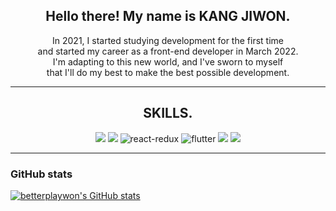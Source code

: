 
<h2 align="center">Hello there! My name is KANG JIWON.</h2>

<p align="center">
In 2021, I started studying development for the first time
<br/>
and started my career as a front-end developer in March 2022.
<br/>
I'm adapting to this new world, and I've sworn to myself
<br/>
that I'll do my best to make the best possible development.
</p>

<hr>


<h2 align="center">SKILLS.</h2>

<p align="center">
<img src="https://img.shields.io/badge/javascript%20-%23323330.svg?&style=for-the-badge&logo=javascript&logoColor=%23F7DF1E"/>
<img src="https://img.shields.io/badge/React-61DAFB?style=for-the-badge&logo=React&logoColor=black"/>
<img alt="react-redux" src="https://img.shields.io/badge/redux-%23593d88.svg?style=for-the-badge&logo=redux&logoColor=white" />
<img alt="flutter" src="https://img.shields.io/badge/flutter-02569B.svg?style=for-the-badge&logo=flutter&logoColor=white" />
<img src="https://img.shields.io/badge/html5%20-%23E34F26.svg?&style=for-the-badge&logo=html5&logoColor=white"/>
<img src="https://img.shields.io/badge/css3%20-%231572B6.svg?&style=for-the-badge&logo=css3&logoColor=white"/>

</p>

---

### GitHub stats 


[![betterplaywon's GitHub stats](https://github-readme-stats.vercel.app/api?username=betterplaywon&show_icons=true&theme=dark&text_color=fff&border_color=white&hide_title=true)](https://github.com/betterplaywon) 
<!-- [![Top Langs](https://github-readme-stats.vercel.app/api/top-langs/?username=betterplaywon&theme=dark&text_color=fff&border_color=white&layout=compact)](https://github.com/betterplaywon)  -->
